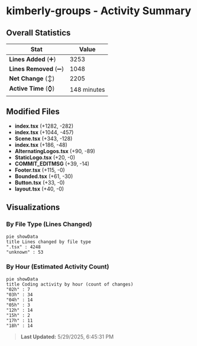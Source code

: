 # kimberly-groups - Activity Summary 

## Overall Statistics

| Stat                   | Value                                                             |
| ---------------------- | ----------------------------------------------------------------- |
| **Lines Added** (➕)   | 3253                                          |
| **Lines Removed** (➖) | 1048                                        |
| **Net Change** (↕)    | 2205                |
| **Active Time** (⌚)   | 148 minutes |


## Modified Files
- **index.tsx** (+1282, -282)
- **index.tsx** (+1044, -457)
- **Scene.tsx** (+343, -128)
- **index.tsx** (+186, -48)
- **AlternatingLogos.tsx** (+90, -89)
- **StaticLogo.tsx** (+20, -0)
- **COMMIT_EDITMSG** (+39, -14)
- **Footer.tsx** (+115, -0)
- **Bounded.tsx** (+61, -30)
- **Button.tsx** (+33, -0)
- **layout.tsx** (+40, -0)

## Visualizations

### By File Type (Lines Changed)

```mermaid
pie showData
title Lines changed by file type
".tsx" : 4248
"unknown" : 53
```

### By Hour (Estimated Activity Count)

```mermaid
pie showData
title Coding activity by hour (count of changes)
"02h" : 7
"03h" : 34
"04h" : 14
"05h" : 3
"12h" : 14
"15h" : 2
"17h" : 11
"18h" : 14
```


> **Last Updated:** 5/29/2025, 6:45:31 PM